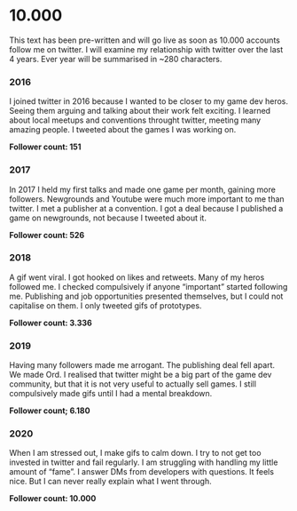 <h1>10.000</h1>

This text has been pre-written and will go live as soon as 10.000 accounts follow me on twitter. I will examine my relationship with twitter over the last 4 years. Ever year will be summarised in ~280 characters.

<h3>2016</h3>

I joined twitter in 2016 because I wanted to be closer to my game dev heros. Seeing them arguing and talking about their work felt exciting. I learned about local meetups and conventions throught twitter, meeting many amazing people.
I tweeted about the games I was working on.


**Follower count: 151**


<h3>2017</h3>

In 2017 I held my first talks and made one game per month, gaining more followers. Newgrounds and Youtube were much more important to me than twitter. 
I met a publisher at a convention. I got a deal because I published a game on newgrounds, not because I tweeted about it.

**Follower count: 526**


<h3>2018</h3>

A gif went viral. I got hooked on likes and retweets.
Many of my heros followed me. I checked compulsively if anyone “important” started following me.
Publishing and job opportunities presented themselves, but I could not capitalise on them. I only tweeted gifs of prototypes. 

**Follower count: 3.336**


<h3>2019</h3>

Having many followers made me arrogant.
The publishing deal fell apart. 
We made Ord. 
I realised that twitter might be a big part of the game dev community, but that it is not very useful to actually sell games. 
I still compulsively made gifs until I had a mental breakdown.

**Follower count; 6.180**


<h3>2020 </h3>

When I am stressed out, I make gifs to calm down. I try to not get too invested in twitter and fail regularly.
I am struggling with handling my little amount of “fame”. I answer DMs from developers with questions. It feels nice. But I can never really explain what I went through.

**Follower count: 10.000**






